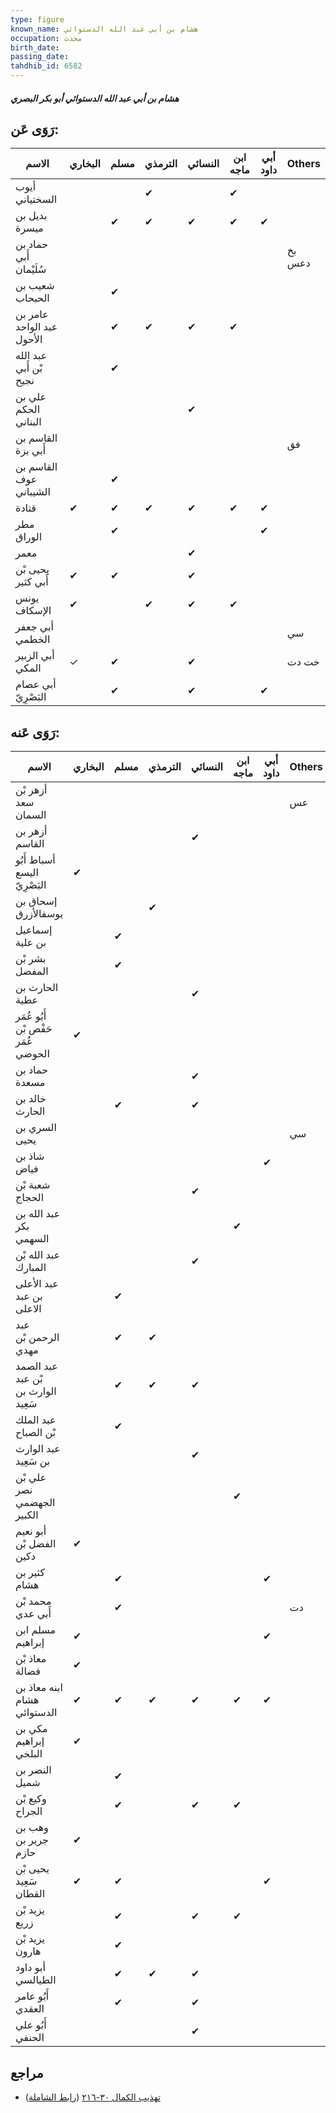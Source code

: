 ```yaml
---
type: figure
known_name: هشام بن أبي عبد الله الدستوائي
occupation: محدث
birth_date:
passing_date:
tahdhib_id: 6582
---
```

##### هشام بن أبي عبد الله الدستوائي أبو بكر البصري

## رَوَى عَن:
| الاسم                     | البخاري | مسلم | الترمذي | النسائي | ابن ماجه | أبي داود | Others |
| ------------------------- | ------- | ---- | ------- | ------- | -------- | -------- | ------ |
| أيوب السختياني            |         |      | ✔       |         | ✔        |          |        |
| بديل بن ميسرة             |         | ✔    | ✔       | ✔       | ✔        | ✔        |        |
| حماد بن أَبي سُلَيْمان    |         |      |         |         |          |          | بخ دعس |
| شعيب بن الحبحاب           |         | ✔    |         |         |          |          |        |
| عامر بن عبد الواحد الأحول |         | ✔    | ✔       | ✔       | ✔        |          |        |
| عبد الله بْن أَبي نجيح    |         | ✔    |         |         |          |          |        |
| علي بن الحكم البناني      |         |      |         | ✔       |          |          |        |
| القاسم بن أَبي بزة        |         |      |         |         |          |          | فق     |
| القاسم بن عوف الشيباني    |         | ✔    |         |         |          |          |        |
| قتادة                     | ✔       | ✔    | ✔       | ✔       | ✔        | ✔        |        |
| مطر الوراق                |         | ✔    |         |         |          | ✔        |        |
| معمر                      |         |      |         | ✔       |          |          |        |
| يحيى بْن أَبي كثير        | ✔       | ✔    |         | ✔       |          |          |        |
| يونس الإسكاف              | ✔       |      | ✔       | ✔       | ✔        |          |        |
| أبي جعفر الخطمي           |         |      |         |         |          |          | سي     |
| أبي الزبير المكي          | ✓       | ✔    |         | ✔       |          |          | خت دت  |
| أبي عصام البَصْرِيّ       |         | ✔    |         | ✔       |          | ✔        |        |
## رَوَى عَنه:
| الاسم                              | البخاري | مسلم | الترمذي | النسائي | ابن ماجه | أبي داود | Others |
| ---------------------------------- | ------- | ---- | ------- | ------- | -------- | -------- | ------ |
| أزهر بْن سعد السمان                |         |      |         |         |          |          | عس     |
| أزهر بن القاسم                     |         |      |         | ✔       |          |          |        |
| أسباط أَبُو اليسع البَصْرِيّ       | ✔       |      |         |         |          |          |        |
| إسحاق بن يوسفالأزرق                |         |      | ✔       |         |          |          |        |
| إسماعيل بن علية                    |         | ✔    |         |         |          |          |        |
| بشر بْن المفضل                     |         | ✔    |         |         |          |          |        |
| الحارث بن عطية                     |         |      |         | ✔       |          |          |        |
| أَبُو عُمَر حَفْص بْن عُمَر الحوضي | ✔       |      |         |         |          |          |        |
| حماد بن مسعدة                      |         |      |         | ✔       |          |          |        |
| خالد بن الحارث                     |         | ✔    |         | ✔       |          |          |        |
| السري بن يحيى                      |         |      |         |         |          |          | سي     |
| شاذ بن فياض                        |         |      |         |         |          | ✔        |        |
| شعبة بْن الحجاج                    |         |      |         | ✔       |          |          |        |
| عبد الله بن بكر السهمي             |         |      |         |         | ✔        |          |        |
| عبد الله بْن المبارك               |         |      |         | ✔       |          |          |        |
| عبد الأعلى بن عبد الاعلى           |         | ✔    |         |         |          |          |        |
| عبد الرحمن بْن مهدي                |         | ✔    | ✔       |         |          |          |        |
| عبد الصمد بْن عبد الوارث بن سَعِيد |         | ✔    | ✔       | ✔       |          |          |        |
| عبد الملك بْن الصباح               |         | ✔    |         |         |          |          |        |
| عبد الوارث بن سَعِيد               |         |      |         | ✔       |          |          |        |
| علي بْن نصر الجهضمي الكبير         |         |      |         |         | ✔        |          |        |
| أبو نعيم الفضل بْن دكين            | ✔       |      |         |         |          |          |        |
| كثير بن هشام                       |         | ✔    |         |         |          | ✔        |        |
| محمد بْن أَبي عدي                  |         | ✔    |         |         |          |          | دت     |
| مسلم ابن إبراهيم                   | ✔       |      |         |         |          | ✔        |        |
| معاذ بْن فضالة                     | ✔       |      |         |         |          |          |        |
| ابنه معاذ بن هشام الدستوائي        | ✔       | ✔    | ✔       | ✔       | ✔        | ✔        |        |
| مكي بن إبراهيم البلخي              | ✔       |      |         |         |          |          |        |
| النضر بن شميل                      |         | ✔    |         |         |          |          |        |
| وكيع بْن الجراح                    |         | ✔    |         | ✔       | ✔        |          |        |
| وهب بن جرير بن حازم                | ✔       |      |         |         |          |          |        |
| يحيى بْن سَعِيد القطان             | ✔       | ✔    |         |         |          | ✔        |        |
| يزيد بْن زريع                      |         | ✔    |         | ✔       | ✔        |          |        |
| يزيد بْن هارون                     |         | ✔    |         |         |          |          |        |
| أبو داود الطيالسي                  |         | ✔    | ✔       | ✔       |          |          |        |
| أَبُو عامر العقدي                  |         | ✔    |         | ✔       |          |          |        |
| أَبُو علي الحنفي                   |         |      |         | ✔       |          |          |        |
## مراجع
- [تهذيب الكمال ٣٠-٢١٦](obsidian://open?vault=Tahdhib-al-Kamal&file=Figures/٦٥٨٢-هشام%20بن%20أبي%20عبد%20الله%20الدستوائي%20أبو%20بكر%20البصري) ([رابط الشاملة](https://shamela.ws/book/3722/16282))